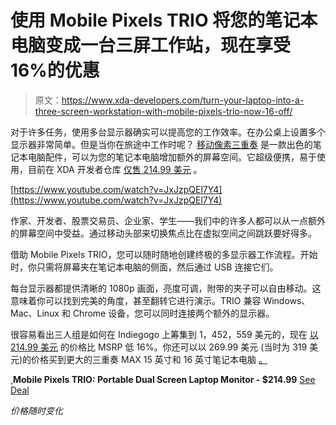 # 使用 Mobile Pixels TRIO 将您的笔记本电脑变成一台三屏工作站，现在享受 16%的优惠

> 原文：<https://www.xda-developers.com/turn-your-laptop-into-a-three-screen-workstation-with-mobile-pixels-trio-now-16-off/>

对于许多任务，使用多台显示器确实可以提高您的工作效率。在办公桌上设置多个显示器非常简单。但是当你在旅途中工作时呢？ [移动像素三重奏](https://depot.xda-developers.com/sales/mobile-pixels-trio-portalbe-dual-triple-screen-laptop-monitor-1-screen?utm_source=xda-developers.com&utm_medium=referral&utm_campaign=mobile-pixels-trio-portalbe-dual-triple-screen-laptop-monitor-1-screen&utm_term=scsf-420822&utm_content=a0x1P000004srEfQAI&scsonar=1) 是一款出色的笔记本电脑配件，可以为您的笔记本电脑增加额外的屏幕空间。它超级便携，易于使用，目前在 XDA 开发者仓库 [仅售 214.99 美元](https://depot.xda-developers.com/sales/mobile-pixels-trio-portalbe-dual-triple-screen-laptop-monitor-1-screen?utm_source=xda-developers.com&utm_medium=referral&utm_campaign=mobile-pixels-trio-portalbe-dual-triple-screen-laptop-monitor-1-screen&utm_term=scsf-420822&utm_content=a0x1P000004srEfQAI&scsonar=1) 。

[https://www.youtube.com/watch?v=JxJzpQEl7Y4](https://www.youtube.com/watch?v=JxJzpQEl7Y4)

作家、开发者、股票交易员、企业家、学生——我们中的许多人都可以从一点额外的屏幕空间中受益。通过移动头部来切换焦点比在虚拟空间之间跳跃要好得多。

借助 Mobile Pixels TRIO，您可以随时随地创建终极的多显示器工作流程。开始时，你只需将屏幕夹在笔记本电脑的侧面，然后通过 USB 连接它们。

每台显示器都提供清晰的 1080p 画面，亮度可调，附带的夹子可以自由移动。这意味着你可以找到完美的角度，甚至翻转它进行演示。TRIO 兼容 Windows、Mac、Linux 和 Chrome 设备，您可以同时连接两个额外的显示器。

很容易看出三人组是如何在 Indiegogo 上筹集到 1，452，559 美元的，现在 [以 214.99 美元](https://depot.xda-developers.com/sales/mobile-pixels-trio-portalbe-dual-triple-screen-laptop-monitor-1-screen?utm_source=xda-developers.com&utm_medium=referral&utm_campaign=mobile-pixels-trio-portalbe-dual-triple-screen-laptop-monitor-1-screen&utm_term=scsf-420822&utm_content=a0x1P000004srEfQAI&scsonar=1) 的价格比 MSRP 低 16%。你还可以以 269.99 美元 (当时为 319 美元)的价格买到更大的三重奏 MAX 15 英寸和 16 英寸笔记本电脑 [。](https://depot.xda-developers.com/sales/mobile-pixels-trio-max-portable-dual-triple-screen-laptop-monitor-1-screen?utm_source=xda-developers.com&utm_medium=referral&utm_campaign=mobile-pixels-trio-max-portable-dual-triple-screen-laptop-monitor-1-screen&utm_term=scsf-420823&utm_content=a0x1P000004srEfQAI&scsonar=1)

[ ](https://depot.xda-developers.com/sales/mobile-pixels-trio-portalbe-dual-triple-screen-laptop-monitor-1-screen?utm_source=xda-developers.com&utm_medium=referral-cta&utm_campaign=mobile-pixels-trio-portalbe-dual-triple-screen-laptop-monitor-1-screen&utm_term=scsf-420822&utm_content=a0x1P000004srEfQAI&scsonar=1)**Mobile Pixels TRIO: Portable Dual Screen Laptop Monitor - $214.99** [See Deal](https://depot.xda-developers.com/sales/mobile-pixels-trio-portalbe-dual-triple-screen-laptop-monitor-1-screen?utm_source=xda-developers.com&utm_medium=referral-cta&utm_campaign=mobile-pixels-trio-portalbe-dual-triple-screen-laptop-monitor-1-screen&utm_term=scsf-420822&utm_content=a0x1P000004srEfQAI&scsonar=1)

*价格随时变化*